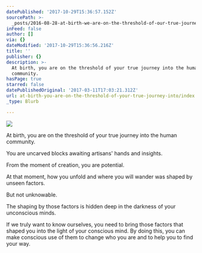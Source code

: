 ```yaml
---
datePublished: '2017-10-29T15:36:57.152Z'
sourcePath: >-
  _posts/2016-08-28-at-birth-we-are-on-the-threshold-of-our-true-journey-into-t.md
inFeed: false
author: []
via: {}
dateModified: '2017-10-29T15:36:56.216Z'
title: ''
publisher: {}
description: >-
  At birth, you are on the threshold of your true journey into the human
  community.
hasPage: true
starred: false
datePublishedOriginal: '2017-03-11T17:03:21.312Z'
url: at-birth-you-are-on-the-threshold-of-your-true-journey-into/index.html
_type: Blurb

---
```

![](https://the-grid-user-content.s3-us-west-2.amazonaws.com/acb1c708-9367-405d-96e9-848ec8eefccc.jpg)

At birth, you are on the threshold of your true journey into the human community.

You are uncarved blocks awaiting artisans' hands and insights.

From the moment of creation, you are potential.

At that moment, how you unfold and where you will wander was shaped by unseen factors.

But not unknowable.

The shaping by those factors is hidden deep in the darkness of your unconscious minds.

If we truly want to know ourselves, you need to bring those factors that shaped you into the light of your conscious mind. By doing this, you can make conscious use of them to change who you are and to help you to find your way.